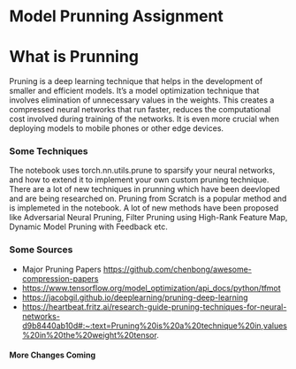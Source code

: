 # Model Prunning Assignment

# What is Prunning

Pruning is a  deep learning technique that helps in the development of smaller and efficient models. 
It’s a model optimization technique that involves elimination of unnecessary values in the weights. 
This creates a compressed neural networks that run faster, reduces the computational cost involved during training of the networks. 
It is even more crucial when deploying models to mobile phones or other edge devices. 

### Some Techniques
The notebook uses torch.nn.utils.prune to sparsify your neural networks, and how to extend it to implement your own custom pruning technique.
There are a lot of new techniques in prunning which have been deevloped and are being researched on.
Pruning from Scratch is a popular method and is implemeted in the notebook. A lot of new methods have been proposed like Adversarial Neural Pruning, Filter Pruning using High-Rank Feature Map, Dynamic Model Pruning with Feedback etc.

### Some Sources
* Major Pruning Papers https://github.com/chenbong/awesome-compression-papers
* https://www.tensorflow.org/model_optimization/api_docs/python/tfmot
* https://jacobgil.github.io/deeplearning/pruning-deep-learning
* https://heartbeat.fritz.ai/research-guide-pruning-techniques-for-neural-networks-d9b8440ab10d#:~:text=Pruning%20is%20a%20technique%20in,values%20in%20the%20weight%20tensor.

#### More Changes Coming
